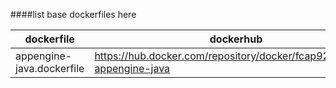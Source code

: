 ####list base dockerfiles here

| dockerfile | dockerhub |
|-|-|
| appengine-java.dockerfile | https://hub.docker.com/repository/docker/fcap925/debian-appengine-java |
